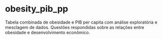 # obesity_pib_pp
 Tabela combinada de obesidade e PIB per capita com análise exploratória e mesclagem de dados. Questões respondidas sobre as relações entre obesidade e desenvolvimento econômico.
